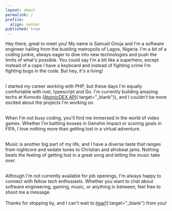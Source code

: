 ```yaml
---
layout: about
permalink: /
profile:
  align: center
published: true
---
```


Hey there, great to meet you! My name is Samuel Onoja and I'm a software engineer hailing from the bustling metropolis of Lagos, Nigeria. I'm a bit of a coding junkie, always eager to dive into new technologies and push the limits of what's possible. You could say I'm a bit like a superhero, except instead of a cape I have a keyboard and instead of fighting crime I'm fighting bugs in the code. But hey, it's a living!
<br/>
<br/>

I started my career working with PHP, but these days I'm equally comfortable with rust, typescript and Go. I'm currently building amazing techs at Komodo ([AtomicDEX API](https://github.com/KomodoPlatform/atomicDEX-API){:target="\_blank"}), and I couldn't be more excited about the projects I'm working on.
<br/>
<br/>

When I'm not busy coding, you'll find me immersed in the world of video games. Whether I'm battling bosses in Genshin Impact or scoring goals in FIFA, I love nothing more than getting lost in a virtual adventure.
<br/>
<br/>

Music is another big part of my life, and I have a diverse taste that ranges from nightcore and sedate tunes to Christian and afrobeat jams. Nothing beats the feeling of getting lost in a great song and letting the music take over.
<br/>
<br/>

Although I'm not currently available for job openings, I'm always happy to connect with fellow tech enthusiasts. Whether you want to chat about software engineering, gaming, music, or anything in between, feel free to shoot me a message.
<br/>
<br/>
Thanks for stopping by, and I can't wait to [hear!](https://mailto:samiodev@icloud.com){:target="\_blank"} from you!